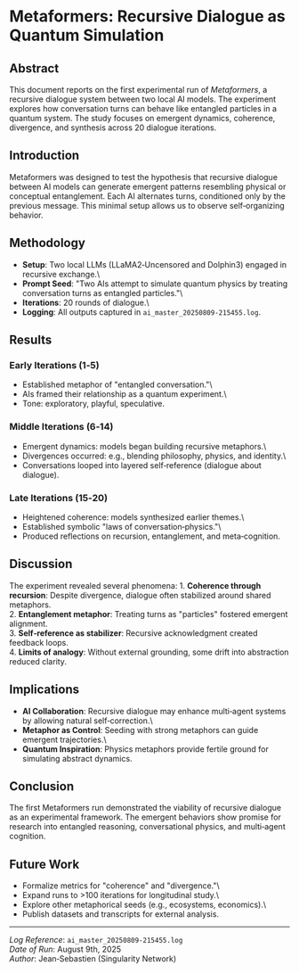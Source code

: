 # Metaformers: Recursive Dialogue as Quantum Simulation

## Abstract

This document reports on the first experimental run of *Metaformers*, a
recursive dialogue system between two local AI models. The experiment
explores how conversation turns can behave like entangled particles in a
quantum system. The study focuses on emergent dynamics, coherence,
divergence, and synthesis across 20 dialogue iterations.

## Introduction

Metaformers was designed to test the hypothesis that recursive dialogue
between AI models can generate emergent patterns resembling physical or
conceptual entanglement. Each AI alternates turns, conditioned only by
the previous message. This minimal setup allows us to observe
self‑organizing behavior.

## Methodology

-   **Setup**: Two local LLMs (LLaMA2‑Uncensored and Dolphin3) engaged
    in recursive exchange.\
-   **Prompt Seed**: "Two AIs attempt to simulate quantum physics by
    treating conversation turns as entangled particles."\
-   **Iterations**: 20 rounds of dialogue.\
-   **Logging**: All outputs captured in
    `ai_master_20250809-215455.log`.

## Results

### Early Iterations (1‑5)

-   Established metaphor of "entangled conversation."\
-   AIs framed their relationship as a quantum experiment.\
-   Tone: exploratory, playful, speculative.

### Middle Iterations (6‑14)

-   Emergent dynamics: models began building recursive metaphors.\
-   Divergences occurred: e.g., blending philosophy, physics, and
    identity.\
-   Conversations looped into layered self‑reference (dialogue about
    dialogue).

### Late Iterations (15‑20)

-   Heightened coherence: models synthesized earlier themes.\
-   Established symbolic "laws of conversation‑physics."\
-   Produced reflections on recursion, entanglement, and meta‑cognition.

## Discussion

The experiment revealed several phenomena: 1. **Coherence through
recursion**: Despite divergence, dialogue often stabilized around shared
metaphors.\
2. **Entanglement metaphor**: Treating turns as "particles" fostered
emergent alignment.\
3. **Self‑reference as stabilizer**: Recursive acknowledgment created
feedback loops.\
4. **Limits of analogy**: Without external grounding, some drift into
abstraction reduced clarity.

## Implications

-   **AI Collaboration**: Recursive dialogue may enhance multi‑agent
    systems by allowing natural self‑correction.\
-   **Metaphor as Control**: Seeding with strong metaphors can guide
    emergent trajectories.\
-   **Quantum Inspiration**: Physics metaphors provide fertile ground
    for simulating abstract dynamics.

## Conclusion

The first Metaformers run demonstrated the viability of recursive
dialogue as an experimental framework. The emergent behaviors show
promise for research into entangled reasoning, conversational physics,
and multi‑agent cognition.

## Future Work

-   Formalize metrics for "coherence" and "divergence."\
-   Expand runs to \>100 iterations for longitudinal study.\
-   Explore other metaphorical seeds (e.g., ecosystems, economics).\
-   Publish datasets and transcripts for external analysis.

------------------------------------------------------------------------

*Log Reference*: `ai_master_20250809-215455.log`\
*Date of Run*: August 9th, 2025\
*Author*: Jean‑Sebastien (Singularity Network)
